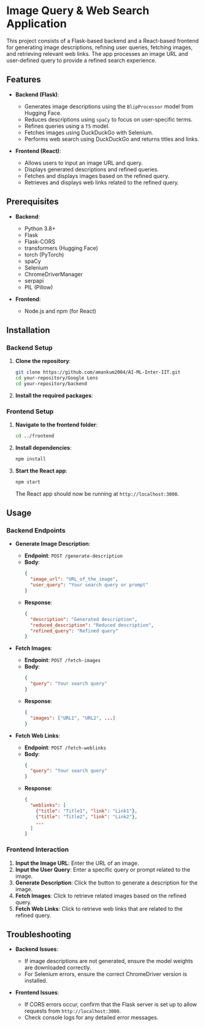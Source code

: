# Image Query & Web Search Application

This project consists of a Flask-based backend and a React-based frontend for generating image descriptions, refining user queries, fetching images, and retrieving relevant web links. The app processes an image URL and user-defined query to provide a refined search experience.

## Features

- **Backend (Flask)**:
  - Generates image descriptions using the `BlipProcessor` model from Hugging Face.
  - Reduces descriptions using `spaCy` to focus on user-specific terms.
  - Refines queries using a `T5` model.
  - Fetches images using DuckDuckGo with Selenium.
  - Performs web search using DuckDuckGo and returns titles and links.

- **Frontend (React)**:
  - Allows users to input an image URL and query.
  - Displays generated descriptions and refined queries.
  - Fetches and displays images based on the refined query.
  - Retrieves and displays web links related to the refined query.

## Prerequisites

- **Backend**:
  - Python 3.8+
  - Flask
  - Flask-CORS
  - transformers (Hugging Face)
  - torch (PyTorch)
  - spaCy
  - Selenium
  - ChromeDriverManager
  - serpapi
  - PIL (Pillow)

- **Frontend**:
  - Node.js and npm (for React)

## Installation

### Backend Setup

1. **Clone the repository**:

    ```bash
    git clone https://github.com/amankum2004/AI-ML-Inter-IIT.git
    cd your-repository/Google Lens
    cd your-repository/backend
    ```

2. **Install the required packages**:




### Frontend Setup

1. **Navigate to the frontend folder**:

    ```bash
    cd ../frontend
    ```

2. **Install dependencies**:

    ```bash
    npm install
    ```

3. **Start the React app**:

    ```bash
    npm start
    ```

    The React app should now be running at `http://localhost:3000`.

## Usage

### Backend Endpoints

- **Generate Image Description**:
   
   - **Endpoint**: `POST /generate-description`
   - **Body**:
     ```json
     {
       "image_url": "URL_of_the_image",
       "user_query": "Your search query or prompt"
     }
     ```
   - **Response**:
     ```json
     {
       "description": "Generated description",
       "reduced_description": "Reduced description",
       "refined_query": "Refined query"
     }
     ```

- **Fetch Images**:
   
   - **Endpoint**: `POST /fetch-images`
   - **Body**:
     ```json
     {
       "query": "Your search query"
     }
     ```
   - **Response**:
     ```json
     {
       "images": ["URL1", "URL2", ...]
     }
     ```

- **Fetch Web Links**:
   
   - **Endpoint**: `POST /fetch-weblinks`
   - **Body**:
     ```json
     {
       "query": "Your search query"
     }
     ```
   - **Response**:
     ```json
     {
       "weblinks": [
         {"title": "Title1", "link": "Link1"},
         {"title": "Title2", "link": "Link2"},
         ...
       ]
     }
     ```

### Frontend Interaction

1. **Input the Image URL**: Enter the URL of an image.
2. **Input the User Query**: Enter a specific query or prompt related to the image.
3. **Generate Description**: Click the button to generate a description for the image.
4. **Fetch Images**: Click to retrieve related images based on the refined query.
5. **Fetch Web Links**: Click to retrieve web links that are related to the refined query.


## Troubleshooting

- **Backend Issues**:
  - If image descriptions are not generated, ensure the model weights are downloaded correctly.
  - For Selenium errors, ensure the correct ChromeDriver version is installed.
  
- **Frontend Issues**:
  - If CORS errors occur, confirm that the Flask server is set up to allow requests from `http://localhost:3000`.
  - Check console logs for any detailed error messages.



